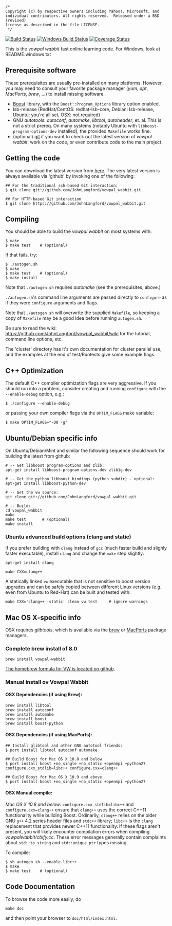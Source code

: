 ```
/*
Copyright (c) by respective owners including Yahoo!, Microsoft, and
individual contributors. All rights reserved.  Released under a BSD (revised)
license as described in the file LICENSE.
 */
```

[![Build Status](https://travis-ci.org/JohnLangford/vowpal_wabbit.png)](https://travis-ci.org/JohnLangford/vowpal_wabbit)
[![Windows Build Status](https://ci.appveyor.com/api/projects/status/github/JohnLangford/vowpal_wabbit?branch=master&svg=true)](https://ci.appveyor.com/project/JohnLangford/vowpal-wabbit)
[![Coverage Status](https://coveralls.io/repos/JohnLangford/vowpal_wabbit/badge.svg)](https://coveralls.io/r/JohnLangford/vowpal_wabbit)

This is the *vowpal wabbit* fast online learning code.  For Windows, look at README.windows.txt

## Prerequisite software

These prerequisites are usually pre-installed on many platforms. However, you may need to consult your favorite package
manager (*yum*, *apt*, *MacPorts*, *brew*, ...) to install missing software.

- [Boost](http://www.boost.org) library, with the `Boost::Program_Options` library option enabled.
- lsb-release  (RedHat/CentOS: redhat-lsb-core, Debian: lsb-release, Ubuntu: you're all set, OSX: not required)
- GNU *autotools*: *autoconf*, *automake*, *libtool*, *autoheader*, et. al. This is not a strict prereq. On many systems (notably Ubuntu with `libboost-program-options-dev` installed), the provided `Makefile` works fine.
- (optional) [git](http://git-scm.com) if you want to check out the latest version of *vowpal wabbit*,
  work on the code, or even contribute code to the main project.

## Getting the code

You can download the latest version from [here](https://github.com/JohnLangford/vowpal_wabbit/wiki/Download).
The very latest version is always available via 'github' by invoking one of the following:

```
## For the traditional ssh-based Git interaction:
$ git clone git://github.com/JohnLangford/vowpal_wabbit.git

## For HTTP-based Git interaction
$ git clone https://github.com/JohnLangford/vowpal_wabbit.git
```

## Compiling

You should be able to build the *vowpal wabbit* on most systems with:
```
$ make
$ make test    # (optional)
```

If that fails, try:
```
$ ./autogen.sh
$ make
$ make test    # (optional)
$ make install
```

Note that `./autogen.sh` requires *automake* (see the prerequisites, above.)

`./autogen.sh`'s command line arguments are passed directly to `configure` as
if they were `configure` arguments and flags.

Note that `./autogen.sh` will overwrite the supplied `Makefile`, so
keeping a copy of `Makefile` may be a good idea before running `autogen.sh`.

Be sure to read the wiki: https://github.com/JohnLangford/vowpal_wabbit/wiki
for the tutorial, command line options, etc.

The 'cluster' directory has it's own documentation for cluster
parallel use, and the examples at the end of test/Runtests give some
example flags.

## C++ Optimization

The default C++ compiler optimization flags are very aggressive. If you should run into a problem, consider creating and running `configure` with the `--enable-debug` option, e.g.:

```
$ ./configure --enable-debug
```

or passing your own compiler flags via the `OPTIM_FLAGS` make variable:

```
$ make OPTIM_FLAGS="-O0 -g"
```

## Ubuntu/Debian specific info

On Ubuntu/Debian/Mint and similar the following sequence should work
for building the latest from github:

```
# -- Get libboost program-options and zlib:
apt-get install libboost-program-options-dev zlib1g-dev

# -- Get the python libboost bindings (python subdir) - optional:
apt-get install libboost-python-dev

# -- Get the vw source:
git clone git://github.com/JohnLangford/vowpal_wabbit.git

# -- Build:
cd vowpal_wabbit
make
make test       # (optional)
make install
```

### Ubuntu advanced build options (clang and static)

If you prefer building with `clang` instead of `gcc` (much faster build
and slighly faster executable), install `clang` and change the `make`
step slightly:

```
apt-get install clang

make CXX=clang++
```

A statically linked `vw` executable that is not sensitive to boost
version upgrades and can be safely copied between different Linux
versions (e.g. even from Ubuntu to Red-Hat) can be built and tested with:

```
make CXX='clang++ -static' clean vw test     # ignore warnings
```

## Mac OS X-specific info

OSX requires _glibtools_, which is available via the [brew](http://brew.sh) or
[MacPorts](https://www.macports.org) package managers.

### Complete brew install of 8.0
```
brew install vowpal-wabbit
```
[The homebrew formula for VW is located on github](https://github.com/Homebrew/homebrew-core/blob/master/Formula/vowpal-wabbit.rb).

### Manual install ov Vowpal Wabbit
#### OSX Dependencies (if using Brew): 
```
brew install libtool
brew install autoconf
brew install automake
brew install boost
brew install boost-python
```

#### OSX Dependencies (if using MacPorts):
```
## Install glibtool and other GNU autotool friends:
$ port install libtool autoconf automake

## Build Boost for Mac OS X 10.8 and below
$ port install boost +no_single +no_static +openmpi +python27 configure.cxx_stdlib=libc++ configure.cxx=clang++

## Build Boost for Mac OS X 10.9 and above
$ port install boost +no_single +no_static +openmpi +python27
```

#### OSX Manual compile:
*Mac OS X 10.8 and below*: ``configure.cxx_stdlib=libc++`` and ``configure.cxx=clang++`` ensure that ``clang++`` uses
the correct C++11 functionality while building Boost. Ordinarily, ``clang++`` relies on the older GNU ``g++`` 4.2 series
header files and ``stdc++`` library; ``libc++`` is the ``clang`` replacement that provides newer C++11 functionality. If
these flags aren't present, you will likely encounter compilation errors when compiling _vowpalwabbit/cbify.cc_. These
error messages generally contain complaints about ``std::to_string`` and ``std::unique_ptr`` types missing.

To compile:
```
$ sh autogen.sh --enable-libc++
$ make
$ make test    # (optional)
```

## Code Documentation

To browse the code more easily, do

`make doc`

and then point your browser to `doc/html/index.html`.
